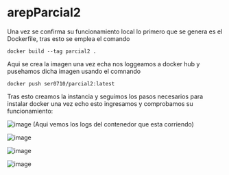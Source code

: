 # arepParcial2

Una vez se confirma su funcionamiento local lo primero que se genera es el Dockerfile, tras esto se emplea el comando 

```
docker build --tag parcial2 .  
```

Aqui se crea la imagen una vez echa nos loggeamos a docker hub y pusehamos dicha imagen usando el comnando

```
docker push ser0710/parcial2:latest
```

Tras esto creamos la instancia y seguimos los pasos necesarios para instalar docker una vez echo esto ingresamos y comprobamos su funcionamiento:

![image](https://user-images.githubusercontent.com/90010904/229219933-4925fcae-932f-47cd-b777-4b277d1396ed.png)
(Aqui vemos los logs del contenedor que esta corriendo)

![image](https://user-images.githubusercontent.com/90010904/229219726-74a565e8-d760-45b5-aae0-a59aa915757e.png)

![image](https://user-images.githubusercontent.com/90010904/229219775-c84f73dd-cfb6-4e0f-89b6-bf0fc15f9ce8.png)

![image](https://user-images.githubusercontent.com/90010904/229219840-8f84aa5a-0479-4828-988f-c66e5c89794a.png)

